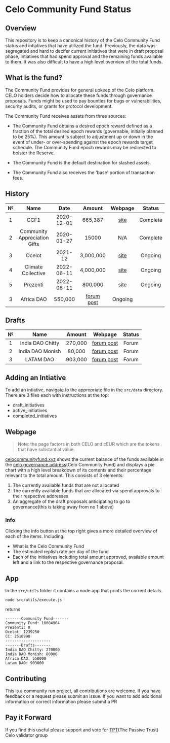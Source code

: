 # Celo Community Fund Status

## Overview 

This repository is to keep a canonical history of the Celo Community Fund status and intiatives that have utilized the fund. Previously, the data was segregated and hard to decifer current initiatives that were in draft proposal phase, intiatives that had spend approval and the remaining funds available to them. It was also difficult to have a high level overview of the total funds.

## What is the fund?

The Community Fund provides for general upkeep of the Celo platform. CELO holders decide how to allocate these funds through governance proposals. Funds might be used to pay bounties for bugs or vulnerabilities, security audits, or grants for protocol development.

The Community Fund receives assets from three sources:

- The Community Fund obtains a desired epoch reward defined as a fraction of the total desired epoch rewards (governable, initially planned to be 25%). This amount is subject to adjustment up or down in the event of under- or over-spending against the epoch rewards target schedule. The Community Fund epoch rewards may be redirected to bolster the Reserve.

- The Community Fund is the default destination for slashed assets.
- The Community Fund also receives the 'base' portion of transaction fees.


## History


|  №  |      Name       | Date | Amount | Webpage | Status |
|:---:|:---------------:|:------:|:-----:|:------:|:------:|
| 1 | CCF1 | 2020-12-01 | 665,387 | [site](https://celocommunityfund.org/) | Complete |
| 2 | Community Appreciation Gifts | 2020-01-27 | 15000 | N/A | Complete |
| 3 | Ocelot | 2021-12 | 3,000,000 | [site](http://ocelot.xyz/) | Ongoing |
| 4 | Climate Collective | 2022-06-11 | 4,000,000 | [site](https://climatecollective.org/) | Ongoing |
| 5 | Prezenti | 2022-06-11 | 800,000 | [site](https://prezenti.xyz) | Ongoing |
| 3 | Africa DAO |  550,000 | [forum post](https://forum.celo.org/t/celo-africa-regional-dao-proposal/4054) | Ongoing |

## Drafts

|  №  |      Name       |  Amount | Webpage | Status |
|:---:|:---------------:|:-----:|:------:|:------:|
| 1 | India DAO Chitty | 270,000 | [forum post](https://forum.celo.org/t/celo-indiadao-regional-dao-proposal/4207) | Forum |
| 2 | India DAO Monish | 80,000 | [forum post]() | Forum |
| 3 | LATAM DAO  | 903,000 | [forum post](https://forum.celo.org/t/latam-w3-dao-proposal/4494) | Forum |


## Adding an Intiative
To add an intiative, navigate to the appropriate file in the `src/data` directory. There are 3 files each with instructions at the top:

- draft_initiatives
- active_initiatives
- completed_initiatives

## Webpage

> Note: the page factors in both CELO and cEUR which are the tokens that have substantial value.

[celocommunityfund.xyz](https://www.celocommunityfund.xyz) shows the current balance of the funds available in the [celo governance address](https://explorer.celo.org/mainnet/address/0xD533Ca259b330c7A88f74E000a3FaEa2d63B7972/coin-balances#address-tabs)(Celo Community Fund) and displays a pie chart with a high level breakdown of its contents and their percentage relevant to the total amount. This consists of 3 elements:

1. The currently available funds that are not allocated
2. The currently available funds that are allocated via spend approvals to their respective addresses
3.  An aggregate of the draft proposals anticipating to go to governance(this is taking away from no 1 above)

### Info

Clicking the info button at the top right gives a more detailed overview of each of the items. Including:

- What is the Celo Community Fund
- The estimated replish rate per day of the fund
- Each of the initiatives including total amount approved, available amount left and a link to the respective governance proposal.

## App

In the `src/utils` folder it contains a node app that prints the current details.

`node src/utils/execute.js` 

returns

```
-------Community Fund-------
Community Fund: 10004964
Prezenti: 0
Ocelot: 1239250
CC: 2518998
--------------------
-------Drafts-------
India DAO Chitty: 270000
India DAO Monish: 80000
Africa DAO: 550000
Latam DAO: 903000
```

## Contributing

This is a community run project, all contributions are welcome. If you have feedback or a request please submit an issue. If you want to add additional information or correct information please submit a PR

## Pay it Forward

If you find this useful please support and vote for [TPT](https://www.thecelo.com/groupDetail/thepassivetrust)(The Passive Trust) Celo validator group 


